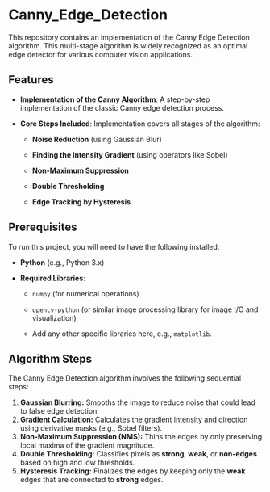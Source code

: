 # Canny_Edge_Detection
This repository contains an implementation of the Canny Edge Detection algorithm. This multi-stage algorithm is widely recognized as an optimal edge detector for various computer vision applications.

## Features
- **Implementation of the Canny Algorithm**: A step-by-step implementation of the classic Canny edge detection process.

- **Core Steps Included**: Implementation covers all stages of the algorithm:

  - **Noise Reduction** (using Gaussian Blur)

  - **Finding the Intensity Gradient** (using operators like Sobel)

  - **Non-Maximum Suppression**

  - **Double Thresholding**

  - **Edge Tracking by Hysteresis**

## Prerequisites
To run this project, you will need to have the following installed:

- **Python** (e.g., Python 3.x)

- **Required Libraries**:

  - `numpy` (for numerical operations)

  - `opencv-python` (or similar image processing library for image I/O and visualization)

  - Add any other specific libraries here, e.g., `matplotlib`.

## Algorithm Steps

The Canny Edge Detection algorithm involves the following sequential steps:

1.  **Gaussian Blurring:** Smooths the image to reduce noise that could lead to false edge detection.
2.  **Gradient Calculation:** Calculates the gradient intensity and direction using derivative masks (e.g., Sobel filters).
3.  **Non-Maximum Suppression (NMS):** Thins the edges by only preserving local maxima of the gradient magnitude.
4.  **Double Thresholding:** Classifies pixels as **strong**, **weak**, or **non-edges** based on high and low thresholds.
5.  **Hysteresis Tracking:** Finalizes the edges by keeping only the **weak** edges that are connected to **strong** edges.
